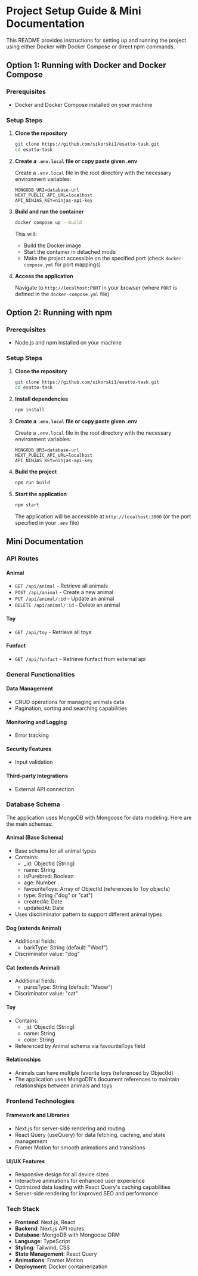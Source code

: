 # Project Setup Guide & Mini Documentation

This README provides instructions for setting up and running the project using either Docker with Docker Compose or direct npm commands.

## Option 1: Running with Docker and Docker Compose

### Prerequisites
- Docker and Docker Compose installed on your machine

### Setup Steps

1. **Clone the repository**
   ```bash
   git clone https://github.com/sikorski1/esatto-task.git
   cd esatto-task
   ```

2. **Create a `.env.local` file or copy paste given .env**
   
   Create a `.env.local` file in the root directory with the necessary environment variables:
   ```
   MONGODB_URI=database-url
   NEXT_PUBLIC_API_URL=localhost
   API_NINJAS_KEY=ninjas-api-key
   ```
   

4. **Build and run the container**
   ```bash
   docker compose up --build
   ```
   
   This will:
   - Build the Docker image
   - Start the container in detached mode
   - Make the project accessible on the specified port (check `docker-compose.yml` for port mappings)

5. **Access the application**
   
   Navigate to `http://localhost:PORT` in your browser (where `PORT` is defined in the `docker-compose.yml` file)

## Option 2: Running with npm

### Prerequisites
- Node.js and npm installed on your machine

### Setup Steps

1. **Clone the repository**
   ```bash
   git clone https://github.com/sikorski1/esatto-task.git
   cd esatto-task
   ```

2. **Install dependencies**
   ```bash
   npm install
   ```

3. **Create a `.env.local` file or copy paste given .env**
   
   Create a `.env.local` file in the root directory with the necessary environment variables:
   ```
   MONGODB_URI=database-url
   NEXT_PUBLIC_API_URL=localhost
   API_NINJAS_KEY=ninjas-api-key
   ```

4. **Build the project**
   ```bash
   npm run build
   ```

5. **Start the application**
   ```bash
   npm start
   ```
   
   The application will be accessible at `http://localhost:3000` (or the port specified in your `.env` file)

## Mini Documentation

### API Routes

#### Animal
- `GET /api/animal` - Retrieve all animals
- `POST /api/animal` - Create a new animal
- `PUT /api/animal/:id` - Update an animal
- `DELETE /api/animal/:id` - Delete an animal

#### Toy
- `GET /api/toy` - Retrieve all toys

#### Funfact
- `GET /api/funfact` - Retrieve funfact from external api

### General Functionalities

#### Data Management
- CRUD operations for managing animals data
- Pagination, sorting and searching capabilities

#### Monitoring and Logging
- Error tracking

#### Security Features
- Input validation

#### Third-party Integrations
- External API connection

### Database Schema

The application uses MongoDB with Mongoose for data modeling. Here are the main schemas:

#### Animal (Base Schema)
- Base schema for all animal types
- Contains: 
  - _id: ObjectId (String)
  - name: String
  - isPurebred: Boolean
  - age: Number
  - favouriteToys: Array of ObjectId (references to Toy objects)
  - type: String ("dog" or "cat")
  - createdAt: Date
  - updatedAt: Date
- Uses discriminator pattern to support different animal types

#### Dog (extends Animal)
- Additional fields: 
  - barkType: String (default: "Woof")
- Discriminator value: "dog"

#### Cat (extends Animal)
- Additional fields: 
  - purssType: String (default: "Meow")
- Discriminator value: "cat"

#### Toy
- Contains: 
  - _id: ObjectId (String)
  - name: String
  - color: String
- Referenced by Animal schema via favouriteToys field

#### Relationships
- Animals can have multiple favorite toys (referenced by ObjectId)
- The application uses MongoDB's document references to maintain relationships between animals and toys

### Frontend Technologies

#### Framework and Libraries
- Next.js for server-side rendering and routing
- React Query (useQuery) for data fetching, caching, and state management
- Framer Motion for smooth animations and transitions

#### UI/UX Features
- Responsive design for all device sizes
- Interactive animations for enhanced user experience
- Optimized data loading with React Query's caching capabilities
- Server-side rendering for improved SEO and performance

### Tech Stack
- **Frontend**: Next.js, React
- **Backend**: Next.js API routes
- **Database**: MongoDB with Mongoose ORM
- **Language**: TypeScript
- **Styling**: Tailwind, CSS
- **State Management**: React Query
- **Animations**: Framer Motion
- **Deployment**: Docker containerization
